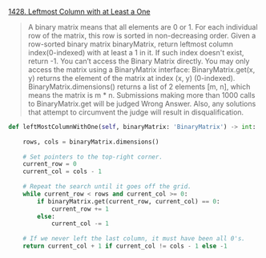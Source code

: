 [1428. Leftmost Column with at Least a One](https://leetcode.com/problems/leftmost-column-with-at-least-a-one)

> A binary matrix means that all elements are 0 or 1. For each individual row of the matrix, this row is sorted in non-decreasing order.
Given a row-sorted binary matrix binaryMatrix, return leftmost column index(0-indexed) with at least a 1 in it. If such index doesn't exist, return -1.
You can’t access the Binary Matrix directly. You may only access the matrix using a BinaryMatrix interface:
BinaryMatrix.get(x, y) returns the element of the matrix at index (x, y) (0-indexed).
BinaryMatrix.dimensions() returns a list of 2 elements [m, n], which means the matrix is m * n.
Submissions making more than 1000 calls to BinaryMatrix.get will be judged Wrong Answer. Also, any solutions that attempt to circumvent the judge will result in disqualification.

```python
def leftMostColumnWithOne(self, binaryMatrix: 'BinaryMatrix') -> int: 
        
    rows, cols = binaryMatrix.dimensions() 
        
    # Set pointers to the top-right corner. 
    current_row = 0 
    current_col = cols - 1 
        
    # Repeat the search until it goes off the grid. 
    while current_row < rows and current_col >= 0: 
        if binaryMatrix.get(current_row, current_col) == 0: 
            current_row += 1 
        else: 
            current_col -= 1 
        
    # If we never left the last column, it must have been all 0's. 
    return current_col + 1 if current_col != cols - 1 else -1
```